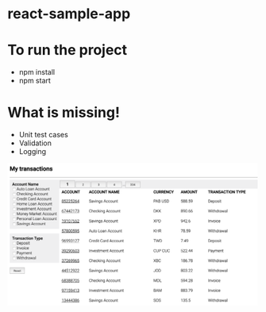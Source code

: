 # react-sample-app
# To run the project
- npm install
- npm start 

# What is missing!
- Unit test cases
- Validation
- Logging


![Screen Shot](https://github.com/rture/react-sample-app/blob/master/src/screen-shot.png)

